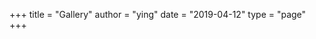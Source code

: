 +++
title = "Gallery"
author = "ying"
date = "2019-04-12"
type = "page"
+++
<section class="cf w-100 pa1-ns">
  <article class="fl w-100 w-50-m  w-25-ns pa1-ns">
    <div class="aspect-ratio aspect-ratio--1x1">
      <img style="background-image:url(https://s3.us-east-2.amazonaws.com/ying-ish/gallery9.jpg);" 
      class="db bg-center cover aspect-ratio--object" />
    </div>
  </article>
  <article class="fl w-100 w-50-m  w-25-ns pa1-ns">
    <div class="aspect-ratio aspect-ratio--1x1">
      <img style="background-image:url(https://s3.us-east-2.amazonaws.com/ying-ish/gallery10.jpg);" 
      class="db bg-center cover aspect-ratio--object" />
    </div>
  </article>
  <article class="fl w-100 w-50-m  w-25-ns pa1-ns">
    <div class="aspect-ratio aspect-ratio--1x1">
      <img style="background-image:url(https://s3.us-east-2.amazonaws.com/ying-ish/gallery11.jpg);" 
      class="db bg-center cover aspect-ratio--object" />
    </div>
  </article>
  <article class="fl w-100 w-50-m  w-25-ns pa1-ns">
    <div class="aspect-ratio aspect-ratio--1x1">
      <img style="background-image:url(https://s3.us-east-2.amazonaws.com/ying-ish/gallery12.jpg);" 
      class="db bg-center cover aspect-ratio--object" />
    </div>
  </article>
  <article class="fl w-100 w-50-m  w-25-ns pa1-ns">
    <div class="aspect-ratio aspect-ratio--1x1">
      <img style="background-image:url(https://s3.us-east-2.amazonaws.com/ying-ish/gallery6.jpg);" 
      class="db bg-center cover aspect-ratio--object" />
    </div>
  </article>
  <article class="fl w-100 w-50-m  w-25-ns pa1-ns">
    <div class="aspect-ratio aspect-ratio--1x1">
      <img style="background-image:url(https://s3.us-east-2.amazonaws.com/ying-ish/gallery3.jpg);" 
      class="db bg-center cover aspect-ratio--object" />
    </div>
  </article>
  <article class="fl w-100 w-50-m  w-25-ns pa1-ns">
    <div class="aspect-ratio aspect-ratio--1x1">
      <img style="background-image:url(https://s3.us-east-2.amazonaws.com/ying-ish/gallery8.jpg);" 
      class="db bg-center cover aspect-ratio--object" />
    </div>
  </article>
  <article class="fl w-100 w-50-m  w-25-ns pa1-ns">
    <div class="aspect-ratio aspect-ratio--1x1">
      <img style="background-image:url(https://s3.us-east-2.amazonaws.com/ying-ish/beach-birds-3.jpg);" 
      class="db bg-center cover aspect-ratio--object" />
    </div>
  </article>
  <article class="fl w-100 w-50-m  w-25-ns pa1-ns">
    <div class="aspect-ratio aspect-ratio--1x1">
      <img style="background-image:url(https://s3.us-east-2.amazonaws.com/ying-ish/gallery5.jpg);" 
      class="db bg-center cover aspect-ratio--object" />
    </div>
  </article>
  <article class="fl w-100 w-50-m  w-25-ns pa1-ns">
    <div class="aspect-ratio aspect-ratio--1x1">
      <img style="background-image:url(https://s3.us-east-2.amazonaws.com/ying-ish/gallery4.jpg);" 
      class="db bg-center cover aspect-ratio--object" />
    </div>
  </article>
  <article class="fl w-100 w-50-m  w-25-ns pa1-ns">
    <div class="aspect-ratio aspect-ratio--1x1">
      <img style="background-image:url(https://s3.us-east-2.amazonaws.com/ying-ish/gallery2.jpg);" 
      class="db bg-center cover aspect-ratio--object" />
    </div>
  </article>
  <article class="fl w-100 w-50-m  w-25-ns pa1-ns">
    <div class="aspect-ratio aspect-ratio--1x1">
      <img style="background-image:url(https://s3.us-east-2.amazonaws.com/ying-ish/gallery1.jpg);" 
      class="db bg-center cover aspect-ratio--object" />
    </div>
  </article>
</section>